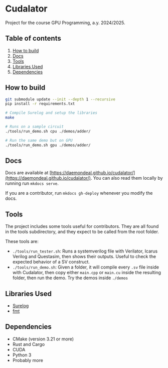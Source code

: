 # Cudalator

Project for the course GPU Programming, a.y. 2024/2025.

## Table of contents

1. [How to build](#how-to-build)
2. [Docs](#docs)
3. [Tools](#tools)
4. [Libraries Used](#libraries-used)
5. [Dependencies](#dependencies)


## How to build

```sh
git submodule update --init --depth 1 --recursive
pip install -r requirements.txt

# Compile Surelog and setup the libraries
make

# Runs on a sample circuit
./tools/run_demo.sh cpu ./demos/adder/

# Run the same demo but on GPU
./tools/run_demo.sh gpu ./demos/adder/
```

## Docs

Docs are available at [https://daemondeal.github.io/cudalator/](https://daemondeal.github.io/cudalator/). You can also read them locally by running run `mkdocs serve`.


If you are a contributor, run `mkdocs gh-deploy` whenever you modify the docs.

## Tools

The project includes some tools useful for contributors. They are all found in the tools subdirectory, and they expect to be called from the root folder.

These tools are:
- `./tools/run_tester.sh`: Runs a systemverilog file with Verilator, Icarus Verilog and Questasim, then shows their outputs. Useful to check the expected behavior of a SV construct.
- `./tools/run_demo.sh`: Given a folder, it will compile every `.sv` file inside with Cudalator, then copy either `main.cpp` or `main.cu` inside the resulting folder, then run the demo. Try the demos inside `./demos`

## Libraries Used

- [Surelog](https://github.com/chipsalliance/Surelog)
- [fmt](https://github.com/fmtlib/fmt)


## Dependencies

- CMake (version 3.21 or more)
- Rust and Cargo 
- CUDA
- Python 3
- Probably more

